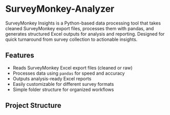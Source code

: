 # SurveyMonkey-Analyzer
SurveyMonkey Insights is a Python-based data processing tool that takes cleaned SurveyMonkey export files, processes them with pandas, and generates structured Excel outputs for analysis and reporting. Designed for quick turnaround from survey collection to actionable insights.

## Features
- Reads SurveyMonkey Excel export files (cleaned or raw)
- Processes data using `pandas` for speed and accuracy
- Outputs analysis-ready Excel reports
- Easily customizable for different survey formats
- Simple folder structure for organized workflows



## Project Structure
